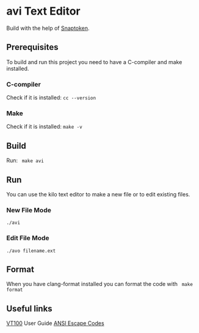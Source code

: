 # avi Text Editor

Build with the help of [Snaptoken](https://viewsourcecode.org/snaptoken/kilo/index.html).

## Prerequisites
To build and run this project you need to have a C-compiler and make installed.
### C-compiler
Check if it is installed:
``` cc --version ```
### Make
Check if it is installed:
``` make -v ```

## Build
Run:
``` make avi```

## Run
You can use the kilo text editor to make a new file or to edit existing files.
### New File Mode
``` ./avi ```
### Edit File Mode
``` ./avo filename.ext ```

## Format
When you have clang-format installed you can format the code with
``` make format```

## Useful links
[VT100](https://vt100.net/docs/vt100-ug/chapter3.html) User Guide
[ANSI Escape Codes](https://en.wikipedia.org/wiki/ANSI_escape_code#)
